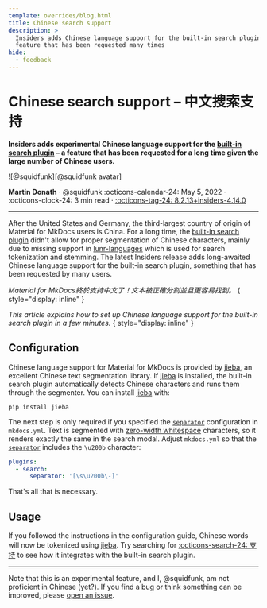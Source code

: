 ```yaml
---
template: overrides/blog.html
title: Chinese search support
description: >
  Insiders adds Chinese language support for the built-in search plugin – a 
  feature that has been requested many times
hide:
  - feedback
---
```


# Chinese search support – 中文搜索​支持

__Insiders adds experimental Chinese language support for the [built-in search 
plugin] – a feature that has been requested for a long time given the large
number of Chinese users.__

<aside class="mdx-author" markdown>
![@squidfunk][@squidfunk avatar]

<span>__Martin Donath__ · @squidfunk</span>
<span>
:octicons-calendar-24: May 5, 2022 ·
:octicons-clock-24: 3 min read ·
[:octicons-tag-24: 8.2.13+insiders-4.14.0][insiders-4.14.0]
</span>
</aside>

  [built-in search plugin]: ../../setup/setting-up-site-search.md#built-in-search-plugin
  [@squidfunk avatar]: https://avatars.githubusercontent.com/u/932156
  [insiders-4.14.0]: ../../insiders/changelog.md#4.14.0

---

After the United States and Germany, the third-largest country of origin of
Material for MkDocs users is China. For a long time, the [built-in search plugin]
didn't allow for proper segmentation of Chinese characters, mainly due to 
missing support in [lunr-languages] which is used for search tokenization and
stemming. The latest Insiders release adds long-awaited Chinese language support
for the built-in search plugin, something that has been requested by many users.

_Material for MkDocs終於​支持​中文​了！文本​被​正確​分割​並且​更​容易​找到。_
{ style="display: inline" }

_This article explains how to set up Chinese language support for the built-in
search plugin in a few minutes._
{ style="display: inline" }

  [lunr-languages]: https://github.com/MihaiValentin/lunr-languages

## Configuration

Chinese language support for Material for MkDocs is provided by [jieba], an
excellent Chinese text segmentation library. If [jieba] is installed, the
built-in search plugin automatically detects Chinese characters and runs them
through the segmenter. You can install [jieba] with:

```
pip install jieba
```

The next step is only required if you specified the [`separator`][separator] 
configuration in `mkdocs.yml`. Text is segmented with [zero-width whitespace] 
characters, so it renders exactly the same in the search modal. Adjust
`mkdocs.yml` so that the [`separator`][separator] includes the `\u200b`
character:

``` yaml
plugins:
  - search:
      separator: '[\s\u200b\-]'
```

That's all that is necessary.

## Usage

If you followed the instructions in the configuration guide, Chinese words will 
now be tokenized using [jieba]. Try searching for
[:octicons-search-24: 支持][q=支持] to see how it integrates with the 
built-in search plugin.

---

Note that this is an experimental feature, and I, @squidfunk, am not 
proficient in Chinese (yet?). If you find a bug or think something can be
improved, please [open an issue].

  [jieba]: https://pypi.org/project/jieba/
  [zero-width whitespace]: https://en.wikipedia.org/wiki/Zero-width_space
  [separator]: ../../setup/setting-up-site-search.md#separator
  [q=支持]: ?q=支持
  [open an issue]: https://github.kyndryl.net/sre-axa/steady-state-tasks/issues/new/choose
